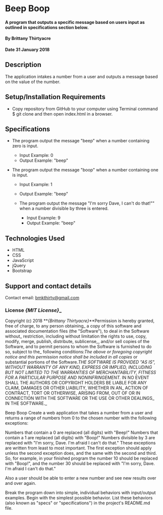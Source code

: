 # Beep Boop

#### A program that outputs a specific message based on users input as outlined in specifications section below.

#### By **Brittany Thirtyacre**

#### Date 31 January 2018

## Description

The application intakes a number from a user and outputs a message based on the value of the number.

## Setup/Installation Requirements

* Copy repository from GitHub to your computer using Terminal command $ git clone and then open index.html in a browser.


## Specifications

* The program output the message "beep" when a number containing zero is input.

  * Input Example: 0
  * Output Example: "beep"


* The program output the message "boop" when a number containing one is input.

  * Input Example: 1
  * Output Example: "beep"

  * The program output the message "I'm sorry Dave, I can't do that!"" when a number divisible by three is entered.

    * Input Example: 9
    * Output Example: "beep"


## Technologies Used

  * HTML
  * CSS
  * JavaScript
  * jQuery
  * Bootstrap

## Support and contact details

Contact email: bmkthirty@gmail.com

### License **_{MIT License}_**_

Copyright (c) 2018 **_{Brittany Thirtyacre}_**Permission is hereby granted, free of charge, to any person obtaining_
a copy of this software and associated documentation files (the "Software"), to deal in the Software without_
restriction, including without limitation the rights to use, copy, modify, merge, publish, distribute, sublicense,_
and/or sell copies of the Software, and to permit persons to whom the Software is furnished to do so, subject to the_
following conditions:_The above or foregoing copyright notice and this permission notice shall be included in all copies_
or substantial portions of the Software.__THE SOFTWARE IS PROVIDED "AS IS", WITHOUT WARRANTY OF ANY KIND, EXPRESS OR IMPLIED,_
INCLUDING BUT NOT LIMITED TO THE WARRANTIES OF MERCHANTABILITY, FITNESS FOR A PARTICULAR PURPOSE AND NONINFRINGEMENT._
IN NO EVENT SHALL THE AUTHORS OR COPYRIGHT HOLDERS BE LIABLE FOR ANY CLAIM, DAMAGES OR OTHER LIABILITY, WHETHER IN AN_
ACTION OF CONTRACT, TORT OR OTHERWISE, ARISING FROM, OUT OF OR IN CONNECTION WITH THE SOFTWARE OR THE USE OR OTHER DEALINGS_
IN THE SOFTWARE._



















































Beep Boop
Create a web application that takes a number from a user and returns a range of numbers from 0 to the chosen number with the following exceptions:

Numbers that contain a 0 are replaced (all digits) with "Beep!"
Numbers that contain a 1 are replaced (all digits) with "Boop!"
Numbers divisible by 3 are replaced with "I'm sorry, Dave. I'm afraid I can't do that."
These exceptions are written from least to most important. The first exception should apply unless the second exception does, and the same with the second and third. So, for example, in your finished program the number 10 should be replaced with "Boop!", and the number 30 should be replaced with "I'm sorry, Dave. I'm afraid I can't do that."

Also a user should be able to enter a new number and see new results over and over again.

Break the program down into simple, individual behaviors with input/output examples. Begin with the simplest possible behavior. List these behaviors (also known as "specs" or "specifications") in the project's README.md file.
